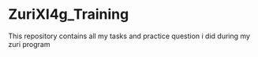 # ZuriXI4g_Training
This repository contains all my tasks and practice question i did during my zuri program
